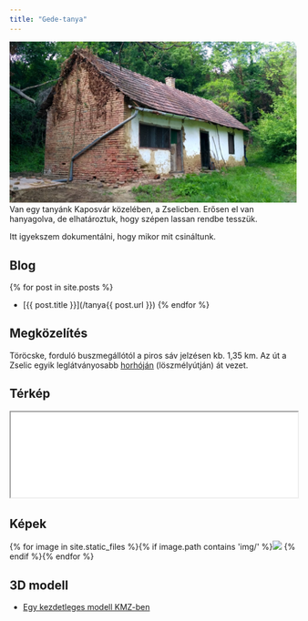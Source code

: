 ```yaml
---
title: "Gede-tanya"
---
```

![A tanyaház képe](/img/tanya.jpg)
Van egy tanyánk Kaposvár közelében, a Zselicben. 
Erősen el van hanyagolva, de elhatároztuk, hogy szépen lassan rendbe tesszük.

Itt igyekszem dokumentálni, hogy mikor mit csináltunk.

## Blog
{% for post in site.posts %}
 - [{{ post.title }}](/tanya{{ post.url }})
{% endfor %}

## Megközelítés
Töröcske, forduló buszmegállótól a piros sáv jelzésen kb. 1,35 km. Az út a Zselic egyik leglátványosabb [horhóján](/img/horho.jpg) (löszmélyútján) át vezet.

## Térkép
<iframe src="map" style="width: 100%"></iframe>

## Képek
<style> img.tanyathumb { width: 19%; } </style>
{% for image in site.static_files %}{% if image.path contains 'img/' %}<a href="{{ site.baseurl }}{{ image.path }}"><img class="tanyathumb" src="https://images.weserv.nl/?url={{ site.url }}{{ site.baseurl }}{{ image.path }}&w=256&h=256&output=jpg&q=50" /></a> {% endif %}{% endfor %}

## 3D modell
- [Egy kezdetleges modell KMZ-ben](/3d/Tanya.kmz)

